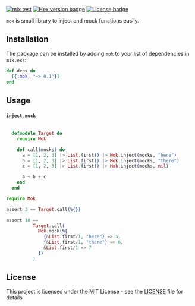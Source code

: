 [![mix test](https://github.com/jechol/mok/workflows/mix%20test/badge.svg)](https://github.com/jechol/mok/actions)
[![Hex version badge](https://img.shields.io/hexpm/v/mok.svg)](https://hex.pm/packages/mok)
[![License badge](https://img.shields.io/hexpm/l/mok.svg)](https://github.com/jechol/mok/blob/master/LICENSE.md)

`mok` is small library to inject and mock functions easily.

## Installation

The package can be installed by adding `mok` to your list of dependencies
in `mix.exs`:

```elixir
def deps do
  [{:mok, "~> 0.1"}]
end
```

## Usage

#### `inject`, `mock`

```elixir

  defmodule Target do
    require Mok

    def call(mocks) do
      a = [1, 2, 3] |> List.first() |> Mok.inject(mocks, "here")
      b = [1, 2, 3] |> List.first() |> Mok.inject(mocks, "there")
      c = [1, 2, 3] |> List.first() |> Mok.inject(mocks, nil)

      a + b + c
    end
  end
```

```elixir
require Mok

assert 3 == Target.call(%{})

assert 18 ==
          Target.call(
            Mok.mock(%{
              {&List.first/1, "here"} => 5,
              {&List.first/1, "there"} => 6,
              &List.first/1 => 7
            })
          )
```

## License

This project is licensed under the MIT License - see the [LICENSE](LICENSE.md) file for details
